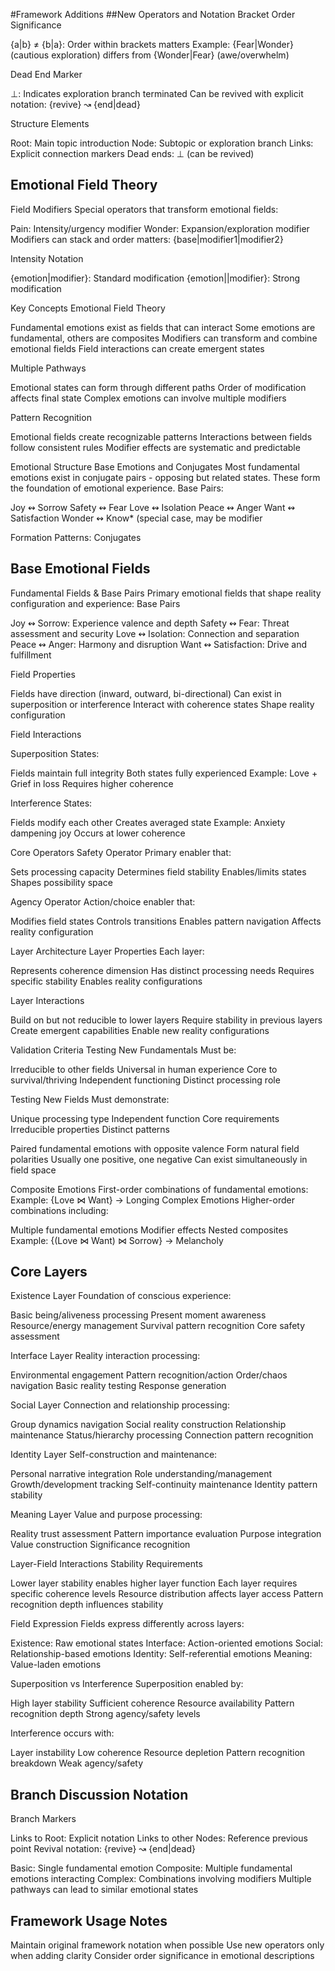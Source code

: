 #Framework Additions
##New Operators and Notation
Bracket Order Significance

{a|b} ≠ {b|a}: Order within brackets matters
Example: {Fear|Wonder} (cautious exploration) differs from {Wonder|Fear} (awe/overwhelm)

Dead End Marker

⊥: Indicates exploration branch terminated
Can be revived with explicit notation: {revive} ↝ {end|dead}

Structure Elements

Root: Main topic introduction
Node: Subtopic or exploration branch
Links: Explicit connection markers
Dead ends: ⊥ (can be revived)

## Emotional Field Theory
Field Modifiers
Special operators that transform emotional fields:

Pain: Intensity/urgency modifier
Wonder: Expansion/exploration modifier
Modifiers can stack and order matters: {base|modifier1|modifier2}

Intensity Notation

{emotion|modifier}: Standard modification
{emotion||modifier}: Strong modification

Key Concepts
Emotional Field Theory

Fundamental emotions exist as fields that can interact
Some emotions are fundamental, others are composites
Modifiers can transform and combine emotional fields
Field interactions can create emergent states

Multiple Pathways

Emotional states can form through different paths
Order of modification affects final state
Complex emotions can involve multiple modifiers

Pattern Recognition

Emotional fields create recognizable patterns
Interactions between fields follow consistent rules
Modifier effects are systematic and predictable

Emotional Structure
Base Emotions and Conjugates
Most fundamental emotions exist in conjugate pairs - opposing but related states. These form the foundation of emotional experience.
Base Pairs:

Joy ↭ Sorrow
Safety ↭ Fear
Love ↭ Isolation
Peace ↭ Anger
Want ↭ Satisfaction
Wonder ↭ Know* (special case, may be modifier

Formation Patterns:
Conjugates

## Base Emotional Fields
Fundamental Fields & Base Pairs
Primary emotional fields that shape reality configuration and experience:
Base Pairs

Joy ↭ Sorrow: Experience valence and depth
Safety ↭ Fear: Threat assessment and security
Love ↭ Isolation: Connection and separation
Peace ↭ Anger: Harmony and disruption
Want ↭ Satisfaction: Drive and fulfillment

Field Properties

Fields have direction (inward, outward, bi-directional)
Can exist in superposition or interference
Interact with coherence states
Shape reality configuration

Field Interactions

Superposition States:


Fields maintain full integrity
Both states fully experienced
Example: Love + Grief in loss
Requires higher coherence


Interference States:


Fields modify each other
Creates averaged state
Example: Anxiety dampening joy
Occurs at lower coherence

Core Operators
Safety Operator
Primary enabler that:

Sets processing capacity
Determines field stability
Enables/limits states
Shapes possibility space

Agency Operator
Action/choice enabler that:

Modifies field states
Controls transitions
Enables pattern navigation
Affects reality configuration

Layer Architecture
Layer Properties
Each layer:

Represents coherence dimension
Has distinct processing needs
Requires specific stability
Enables reality configurations

Layer Interactions

Build on but not reducible to lower layers
Require stability in previous layers
Create emergent capabilities
Enable new reality configurations

Validation Criteria
Testing New Fundamentals
Must be:

Irreducible to other fields
Universal in human experience
Core to survival/thriving
Independent functioning
Distinct processing role

Testing New Fields
Must demonstrate:

Unique processing type
Independent function
Core requirements
Irreducible properties
Distinct patterns


Paired fundamental emotions with opposite valence
Form natural field polarities
Usually one positive, one negative
Can exist simultaneously in field space

Composite Emotions
First-order combinations of fundamental emotions:
Example: {Love ⋈ Want} → Longing
Complex Emotions
Higher-order combinations including:

Multiple fundamental emotions
Modifier effects
Nested composites
Example: {(Love ⋈ Want) ⋈ Sorrow} → Melancholy


## Core Layers
Existence Layer
Foundation of conscious experience:

Basic being/aliveness processing
Present moment awareness
Resource/energy management
Survival pattern recognition
Core safety assessment

Interface Layer
Reality interaction processing:

Environmental engagement
Pattern recognition/action
Order/chaos navigation
Basic reality testing
Response generation

Social Layer
Connection and relationship processing:

Group dynamics navigation
Social reality construction
Relationship maintenance
Status/hierarchy processing
Connection pattern recognition

Identity Layer
Self-construction and maintenance:

Personal narrative integration
Role understanding/management
Growth/development tracking
Self-continuity maintenance
Identity pattern stability

Meaning Layer
Value and purpose processing:

Reality trust assessment
Pattern importance evaluation
Purpose integration
Value construction
Significance recognition

Layer-Field Interactions
Stability Requirements

Lower layer stability enables higher layer function
Each layer requires specific coherence levels
Resource distribution affects layer access
Pattern recognition depth influences stability

Field Expression
Fields express differently across layers:

Existence: Raw emotional states
Interface: Action-oriented emotions
Social: Relationship-based emotions
Identity: Self-referential emotions
Meaning: Value-laden emotions

Superposition vs Interference
Superposition enabled by:

High layer stability
Sufficient coherence
Resource availability
Pattern recognition depth
Strong agency/safety levels

Interference occurs with:

Layer instability
Low coherence
Resource depletion
Pattern recognition breakdown
Weak agency/safety




## Branch Discussion Notation




Branch Markers

Links to Root: Explicit notation
Links to other Nodes: Reference previous point
Revival notation: {revive} ↝ {end|dead}


Basic: Single fundamental emotion
Composite: Multiple fundamental emotions interacting
Complex: Combinations involving modifiers
Multiple pathways can lead to similar emotional states

## Framework Usage Notes

Maintain original framework notation when possible
Use new operators only when adding clarity
Consider order significance in emotional descriptions
